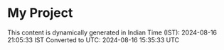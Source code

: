 # My Project

This content is dynamically generated in Indian Time (IST): 2024-08-16 21:05:33 IST
Converted to UTC: 2024-08-16 15:35:33 UTC
